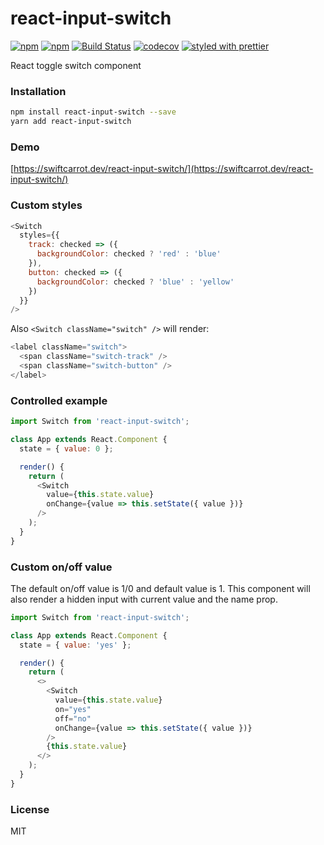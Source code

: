 # react-input-switch

[![npm](https://img.shields.io/npm/v/react-input-switch.svg)](https://www.npmjs.com/package/react-input-switch)
[![npm](https://img.shields.io/npm/dm/react-input-switch.svg)](https://www.npmjs.com/package/react-input-switch)
[![Build Status](https://travis-ci.org/pqx/react-input-switch.svg?branch=master)](https://travis-ci.org/pqx/react-input-switch)
[![codecov](https://codecov.io/gh/pqx/react-input-switch/branch/master/graph/badge.svg)](https://codecov.io/gh/pqx/react-input-switch)
[![styled with prettier](https://img.shields.io/badge/styled_with-prettier-ff69b4.svg)](https://github.com/prettier/prettier)

React toggle switch component

### Installation

```sh
npm install react-input-switch --save
yarn add react-input-switch
```

### Demo

[https://swiftcarrot.dev/react-input-switch/](https://swiftcarrot.dev/react-input-switch/)

### Custom styles

```javascript
<Switch
  styles={{
    track: checked => ({
      backgroundColor: checked ? 'red' : 'blue'
    }),
    button: checked => ({
      backgroundColor: checked ? 'blue' : 'yellow'
    })
  }}
/>
```

Also `<Switch className="switch" />` will render:

```javascript
<label className="switch">
  <span className="switch-track" />
  <span className="switch-button" />
</label>
```

### Controlled example

```javascript
import Switch from 'react-input-switch';

class App extends React.Component {
  state = { value: 0 };

  render() {
    return (
      <Switch
        value={this.state.value}
        onChange={value => this.setState({ value })}
      />
    );
  }
}
```

### Custom on/off value

The default on/off value is 1/0 and default value is 1. This component will also render a hidden input with current value and the name prop.

```javascript
import Switch from 'react-input-switch';

class App extends React.Component {
  state = { value: 'yes' };

  render() {
    return (
      <>
        <Switch
          value={this.state.value}
          on="yes"
          off="no"
          onChange={value => this.setState({ value })}
        />
        {this.state.value}
      </>
    );
  }
}
```

### License

MIT
